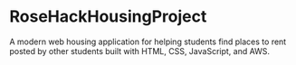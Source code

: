 # RoseHackHousingProject
A modern web housing application for helping students find places to rent posted by other students built with HTML, CSS, JavaScript, and AWS.
